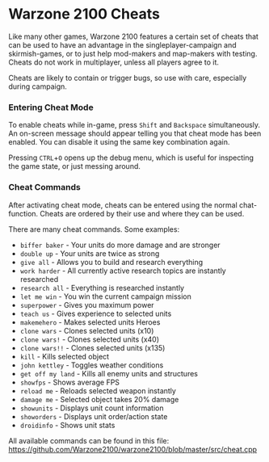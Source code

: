 # Warzone 2100 Cheats

Like many other games, Warzone 2100 features a certain set of cheats that can be
used to have an advantage in the singleplayer-campaign and skirmish-games, or to
just help mod-makers and map-makers with testing. Cheats do not work in multiplayer,
unless all players agree to it.

Cheats are likely to contain or trigger bugs, so use with care, especially
during campaign.

### Entering Cheat Mode

To enable cheats while in-game, press `Shift` and `Backspace` simultaneously.
An on-screen message should appear telling you that cheat mode has been enabled.
You can disable it using the same key combination again.

Pressing `CTRL`+`O` opens up the debug menu, which is useful for inspecting the
game state, or just messing around.

### Cheat Commands

After activating cheat mode, cheats can be entered using the normal chat-
function. Cheats are ordered by their use and where they can be used.

There are many cheat commands. Some examples:

* `biffer baker` - Your units do more damage and are stronger
* `double up` - Your units are twice as strong
* `give all` - Allows you to build and research everything
* `work harder` - All currently active research topics are instantly researched
* `research all` - Everything is researched instantly
* `let me win` - You win the current campaign mission
* `superpower` - Gives you maximum power
* `teach us` - Gives experience to selected units
* `makemehero` - Makes selected units Heroes
* `clone wars` - Clones selected units (x10)
* `clone wars!` - Clones selected units (x40)
* `clone wars!!` - Clones selected units (x135)
* `kill` - Kills selected object
* `john kettley` - Toggles weather conditions
* `get off my land` - Kills all enemy units and structures
* `showfps` - Shows average FPS
* `reload me` - Reloads selected weapon instantly
* `damage me` - Selected object takes 20% damage
* `showunits` - Displays unit count information
* `showorders` - Displays unit order/action state
* `droidinfo` - Shows unit stats

All available commands can be found in this file: https://github.com/Warzone2100/warzone2100/blob/master/src/cheat.cpp

